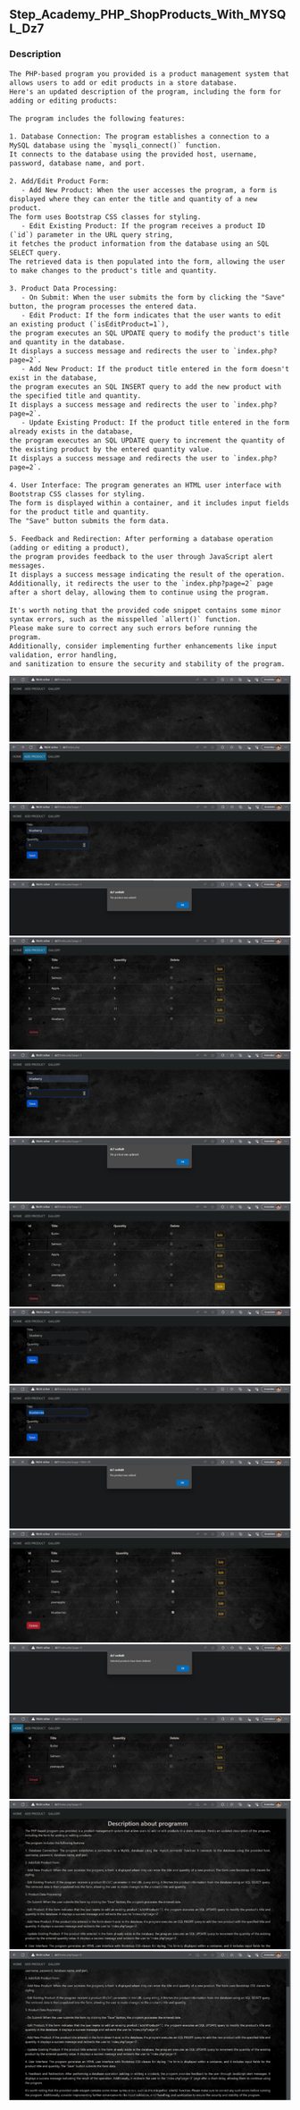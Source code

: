 ## Step_Academy_PHP_ShopProducts_With_MYSQL_Dz7

### Description
````
The PHP-based program you provided is a product management system that allows users to add or edit products in a store database.
Here's an updated description of the program, including the form for adding or editing products:

The program includes the following features:

1. Database Connection: The program establishes a connection to a MySQL database using the `mysqli_connect()` function.
It connects to the database using the provided host, username, password, database name, and port.

2. Add/Edit Product Form:
   - Add New Product: When the user accesses the program, a form is displayed where they can enter the title and quantity of a new product.
The form uses Bootstrap CSS classes for styling.
   - Edit Existing Product: If the program receives a product ID (`id`) parameter in the URL query string,
it fetches the product information from the database using an SQL SELECT query.
The retrieved data is then populated into the form, allowing the user to make changes to the product's title and quantity.

3. Product Data Processing:
   - On Submit: When the user submits the form by clicking the "Save" button, the program processes the entered data.
   - Edit Product: If the form indicates that the user wants to edit an existing product (`isEditProduct=1`),
the program executes an SQL UPDATE query to modify the product's title and quantity in the database.
It displays a success message and redirects the user to `index.php?page=2`.
   - Add New Product: If the product title entered in the form doesn't exist in the database,
the program executes an SQL INSERT query to add the new product with the specified title and quantity.
It displays a success message and redirects the user to `index.php?page=2`.
   - Update Existing Product: If the product title entered in the form already exists in the database,
the program executes an SQL UPDATE query to increment the quantity of the existing product by the entered quantity value.
It displays a success message and redirects the user to `index.php?page=2`.

4. User Interface: The program generates an HTML user interface with Bootstrap CSS classes for styling.
The form is displayed within a container, and it includes input fields for the product title and quantity.
The "Save" button submits the form data.

5. Feedback and Redirection: After performing a database operation (adding or editing a product),
the program provides feedback to the user through JavaScript alert messages.
It displays a success message indicating the result of the operation.
Additionally, it redirects the user to the `index.php?page=2` page after a short delay, allowing them to continue using the program.

It's worth noting that the provided code snippet contains some minor syntax errors, such as the misspelled `allert()` function.
Please make sure to correct any such errors before running the program.
Additionally, consider implementing further enhancements like input validation, error handling,
and sanitization to ensure the security and stability of the program.
````
![1](https://github.com/SvitLanaSvit/Step_Academy_PHP_ShopProducts_With_MYSQL_Dz7/blob/main/assert/1.jpg)
![2](https://github.com/SvitLanaSvit/Step_Academy_PHP_ShopProducts_With_MYSQL_Dz7/blob/main/assert/2.jpg)
![3](https://github.com/SvitLanaSvit/Step_Academy_PHP_ShopProducts_With_MYSQL_Dz7/blob/main/assert/3.jpg)
![4](https://github.com/SvitLanaSvit/Step_Academy_PHP_ShopProducts_With_MYSQL_Dz7/blob/main/assert/4.jpg)
![5](https://github.com/SvitLanaSvit/Step_Academy_PHP_ShopProducts_With_MYSQL_Dz7/blob/main/assert/5.jpg)
![6](https://github.com/SvitLanaSvit/Step_Academy_PHP_ShopProducts_With_MYSQL_Dz7/blob/main/assert/6.jpg)
![7](https://github.com/SvitLanaSvit/Step_Academy_PHP_ShopProducts_With_MYSQL_Dz7/blob/main/assert/7.jpg)
![8](https://github.com/SvitLanaSvit/Step_Academy_PHP_ShopProducts_With_MYSQL_Dz7/blob/main/assert/8.jpg)
![9](https://github.com/SvitLanaSvit/Step_Academy_PHP_ShopProducts_With_MYSQL_Dz7/blob/main/assert/9.jpg)
![10](https://github.com/SvitLanaSvit/Step_Academy_PHP_ShopProducts_With_MYSQL_Dz7/blob/main/assert/10.jpg)
![11](https://github.com/SvitLanaSvit/Step_Academy_PHP_ShopProducts_With_MYSQL_Dz7/blob/main/assert/11.jpg)
![12](https://github.com/SvitLanaSvit/Step_Academy_PHP_ShopProducts_With_MYSQL_Dz7/blob/main/assert/12.jpg)
![13](https://github.com/SvitLanaSvit/Step_Academy_PHP_ShopProducts_With_MYSQL_Dz7/blob/main/assert/13.jpg)
![14](https://github.com/SvitLanaSvit/Step_Academy_PHP_ShopProducts_With_MYSQL_Dz7/blob/main/assert/14.jpg)
![15](https://github.com/SvitLanaSvit/Step_Academy_PHP_ShopProducts_With_MYSQL_Dz7/blob/main/assert/15.jpg)
![16](https://github.com/SvitLanaSvit/Step_Academy_PHP_ShopProducts_With_MYSQL_Dz7/blob/main/assert/16.jpg)
